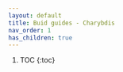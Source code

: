 ```yaml
---
layout: default
title: Buid guides - Charybdis
nav_order: 1
has_children: true
---
```


1. TOC
{:toc}
